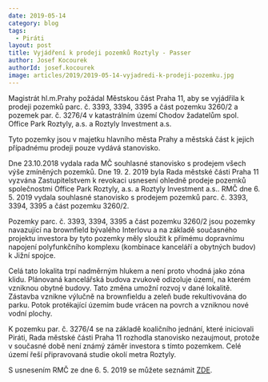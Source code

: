 ```yaml
---
date: 2019-05-14
category: blog
tags: 
  - Piráti
layout: post
title: Vyjádření k prodeji pozemků Roztyly - Passer
author: Josef Kocourek
authorId: josef.kocourek
image: articles/2019/2019-05-14-vyjadredi-k-prodeji-pozemku.jpg
---
```


Magistrát hl.m.Prahy požádal Městskou část Praha 11, aby se vyjádřila k prodeji pozemků parc. č. 3393, 3394, 3395 a část pozemku 3260/2 a pozemek par. č. 3276/4 v katastrálním území Chodov žadatelům spol. Office Park Roztyly, a.s. a Roztyly Investment a.s.

Tyto pozemky jsou v majetku hlavního města Prahy a městská část k jejich případnému prodeji pouze vydává stanovisko. 

Dne 23.10.2018 vydala rada MČ souhlasné stanovisko s prodejem všech výše zmíněných pozemků. Dne 19. 2. 2019 byla Rada městské části Praha 11 vyzvána Zastupitelstvem k revokaci usnesení ohledně prodeje pozemků společnostmi Office Park Roztyly, a.s. a Roztyly Investment a.s.. RMČ dne 6. 5. 2019 vydala souhlasné stanovisko s prodejem pozemků parc. č. 3393, 3394, 3395 a část pozemku 3260/2.

Pozemky parc. č. 3393, 3394, 3395 a část pozemku 3260/2 jsou pozemky navazující na brownfield bývalého Interlovu a na základě současného projektu investora by tyto pozemky měly sloužit k přímému dopravnímu napojení polyfunkčního komplexu (kombinace kanceláří a obytných budov) k Jižní spojce.

Celá tato lokalita trpí nadměrným hlukem a není proto vhodná jako zóna klidu. Plánovaná kancelářská budova zvukově odizoluje území, na kterém vzniknou obytné budovy. Tato změna umožní rozvoj v dané lokalitě. Zástavba vznikne výlučně na brownfieldu a zeleň bude rekultivována do parku. Potok protékající územím bude vrácen na povrch a vzniknou nové vodní plochy.

K pozemku par. č. 3276/4  se na základě koaličního jednání, které iniciovali Piráti, Rada městské části Praha 11 rozhodla stanovisko nezaujmout, protože v současné době není známý záměr investora s tímto pozemkem. Celé území řeší připravovaná studie okolí metra Roztyly.




S usnesením RMČ ze dne 6. 5. 2019 se můžete seznámit [ZDE](/assets/pdf/2019-05-14-vyjadredi-k-prodeji-pozemku.pdf).

